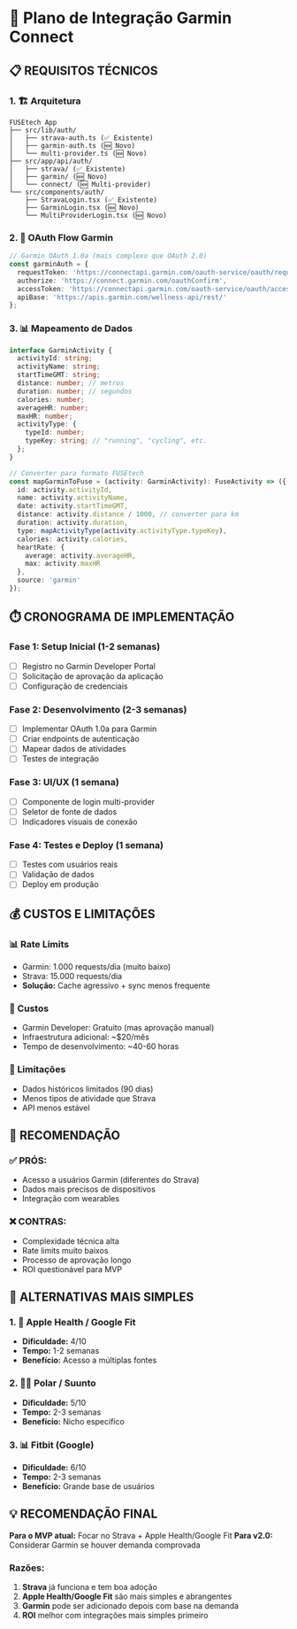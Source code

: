 # 🔗 Plano de Integração Garmin Connect

## 📋 REQUISITOS TÉCNICOS

### 1. 🏗️ Arquitetura
```
FUSEtech App
├── src/lib/auth/
│   ├── strava-auth.ts (✅ Existente)
│   ├── garmin-auth.ts (🆕 Novo)
│   └── multi-provider.ts (🆕 Novo)
├── src/app/api/auth/
│   ├── strava/ (✅ Existente)
│   ├── garmin/ (🆕 Novo)
│   └── connect/ (🆕 Multi-provider)
└── src/components/auth/
    ├── StravaLogin.tsx (✅ Existente)
    ├── GarminLogin.tsx (🆕 Novo)
    └── MultiProviderLogin.tsx (🆕 Novo)
```

### 2. 🔐 OAuth Flow Garmin
```typescript
// Garmin OAuth 1.0a (mais complexo que OAuth 2.0)
const garminAuth = {
  requestToken: 'https://connectapi.garmin.com/oauth-service/oauth/request_token',
  authorize: 'https://connect.garmin.com/oauthConfirm',
  accessToken: 'https://connectapi.garmin.com/oauth-service/oauth/access_token',
  apiBase: 'https://apis.garmin.com/wellness-api/rest/'
};
```

### 3. 📊 Mapeamento de Dados
```typescript
interface GarminActivity {
  activityId: string;
  activityName: string;
  startTimeGMT: string;
  distance: number; // metros
  duration: number; // segundos
  calories: number;
  averageHR: number;
  maxHR: number;
  activityType: {
    typeId: number;
    typeKey: string; // "running", "cycling", etc.
  };
}

// Converter para formato FUSEtech
const mapGarminToFuse = (activity: GarminActivity): FuseActivity => ({
  id: activity.activityId,
  name: activity.activityName,
  date: activity.startTimeGMT,
  distance: activity.distance / 1000, // converter para km
  duration: activity.duration,
  type: mapActivityType(activity.activityType.typeKey),
  calories: activity.calories,
  heartRate: {
    average: activity.averageHR,
    max: activity.maxHR
  },
  source: 'garmin'
});
```

## ⏱️ CRONOGRAMA DE IMPLEMENTAÇÃO

### **Fase 1: Setup Inicial (1-2 semanas)**
- [ ] Registro no Garmin Developer Portal
- [ ] Solicitação de aprovação da aplicação
- [ ] Configuração de credenciais

### **Fase 2: Desenvolvimento (2-3 semanas)**
- [ ] Implementar OAuth 1.0a para Garmin
- [ ] Criar endpoints de autenticação
- [ ] Mapear dados de atividades
- [ ] Testes de integração

### **Fase 3: UI/UX (1 semana)**
- [ ] Componente de login multi-provider
- [ ] Seletor de fonte de dados
- [ ] Indicadores visuais de conexão

### **Fase 4: Testes e Deploy (1 semana)**
- [ ] Testes com usuários reais
- [ ] Validação de dados
- [ ] Deploy em produção

## 💰 CUSTOS E LIMITAÇÕES

### **📊 Rate Limits**
- Garmin: 1.000 requests/dia (muito baixo)
- Strava: 15.000 requests/dia
- **Solução:** Cache agressivo + sync menos frequente

### **💸 Custos**
- Garmin Developer: Gratuito (mas aprovação manual)
- Infraestrutura adicional: ~$20/mês
- Tempo de desenvolvimento: ~40-60 horas

### **🚫 Limitações**
- Dados históricos limitados (90 dias)
- Menos tipos de atividade que Strava
- API menos estável

## 🎯 RECOMENDAÇÃO

### **✅ PRÓS:**
- Acesso a usuários Garmin (diferentes do Strava)
- Dados mais precisos de dispositivos
- Integração com wearables

### **❌ CONTRAS:**
- Complexidade técnica alta
- Rate limits muito baixos
- Processo de aprovação longo
- ROI questionável para MVP

## 🚀 ALTERNATIVAS MAIS SIMPLES

### **1. 📱 Apple Health / Google Fit**
- **Dificuldade:** 4/10
- **Tempo:** 1-2 semanas
- **Benefício:** Acesso a múltiplas fontes

### **2. 🏃‍♂️ Polar / Suunto**
- **Dificuldade:** 5/10
- **Tempo:** 2-3 semanas
- **Benefício:** Nicho específico

### **3. 📊 Fitbit (Google)**
- **Dificuldade:** 6/10
- **Tempo:** 2-3 semanas
- **Benefício:** Grande base de usuários

## 💡 RECOMENDAÇÃO FINAL

**Para o MVP atual:** Focar no Strava + Apple Health/Google Fit
**Para v2.0:** Considerar Garmin se houver demanda comprovada

### **Razões:**
1. **Strava** já funciona e tem boa adoção
2. **Apple Health/Google Fit** são mais simples e abrangentes
3. **Garmin** pode ser adicionado depois com base na demanda
4. **ROI** melhor com integrações mais simples primeiro
